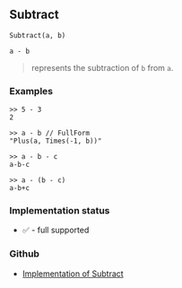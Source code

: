 ## Subtract

```
Subtract(a, b)

a - b
```

> represents the subtraction of `b` from `a`. 
 

### Examples

```
>> 5 - 3
2

>> a - b // FullForm
"Plus(a, Times(-1, b))"

>> a - b - c
a-b-c

>> a - (b - c)
a-b+c
```






### Implementation status

* &#x2705; - full supported

### Github

* [Implementation of Subtract](https://github.com/axkr/symja_android_library/blob/master/symja_android_library/matheclipse-core/src/main/java/org/matheclipse/core/builtin/Arithmetic.java#L5545) 
